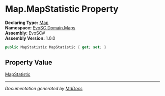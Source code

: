 ﻿<!--  
  <auto-generated>   
    The contents of this file were generated by a tool.  
    Changes to this file may be list if the file is regenerated  
  </auto-generated>   
-->

# Map.MapStatistic Property

**Declaring Type:** [Map](../index.md)  
**Namespace:** [EvoSC.Domain.Maps](../../index.md)  
**Assembly:** EvoSC\#  
**Assembly Version:** 1.0.0

```csharp
public MapStatistic MapStatistic { get; set; }
```

## Property Value

[MapStatistic](../../MapStatistic/index.md)

___

*Documentation generated by [MdDocs](https://github.com/ap0llo/mddocs)*
